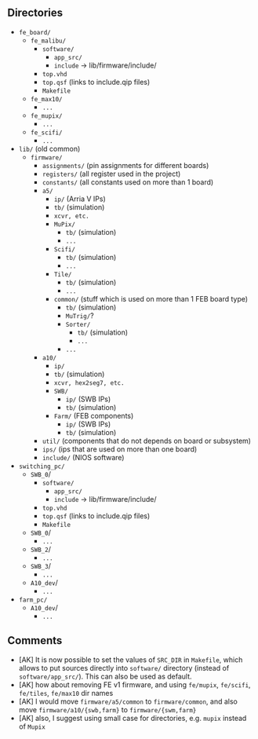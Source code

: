## Directories

- `fe_board/`
    * `fe_malibu/`
        * `software/`
            * `app_src/`
            * `include` -> lib/firmware/include/
        * `top.vhd`
        * `top.qsf` (links to include.qip files)
        * `Makefile`
    * `fe_max10/`
        * `...`
    * `fe_mupix/`
        * `...`
    * `fe_scifi/`
        * `...`
- `lib/` (old common)
    * `firmware/`
        * `assignments/` (pin assignments for different boards)
        * `registers/` (all register used in the project)
        * `constants/` (all constants used on more than 1 board)
        * `a5/`
            * `ip/` (Arria V IPs)
            * `tb/` (simulation)
            * `xcvr, etc.`
            * `MuPix/`
                * `tb/` (simulation)
                * `...`
            * `Scifi/`
                * `tb/` (simulation)
                * `...`
            * `Tile/`
                * `tb/` (simulation)
                * `...`
            * `common/` (stuff which is used on more than 1 FEB board type)
                * `tb/` (simulation)
                * `MuTrig/`?
                * `Sorter/`
                    * `tb/` (simulation)
                    * `...`
                * `...`
        * `a10/`
            * `ip/`
            * `tb/` (simulation)
            * `xcvr, hex2seg7, etc.`
            * `SWB/` 
                 * `ip/` (SWB IPs)
                 * `tb/` (simulation)
            * `Farm/` (FEB components)
                 * `ip/` (SWB IPs)
                 * `tb/` (simulation)
        * `util/` (components that do not depends on board or subsystem)
        * `ips/` (ips that are used on more than one board)
        * `include/` (NIOS software)
- `switching_pc/`
    * `SWB_0`/
        * `software/`
            * `app_src/`
            * `include` -> lib/firmware/include/
        * `top.vhd`
        * `top.qsf` (links to include.qip files)
        * `Makefile`
    * `SWB_0`/
        * `...`
    * `SWB_2`/
        * `...`
    * `SWB_3`/
        * `...`
    * `A10_dev`/
        * `...`
- `farm_pc/`
    * `A10_dev`/
        * `...`

## Comments

- [AK] It is now possible to set the values of `SRC_DIR` in `Makefile`,
  which allows to put sources directly into `software/` directory (instead of `software/app_src/`).
  This can also be used as default.
- [AK] how about removing FE v1 firmware, and using `fe/mupix`, `fe/scifi`, `fe/tiles`, `fe/max10` dir names
- [AK] I would move `firmware/a5/common` to `firmware/common`, and also move `firmware/a10/{swb,farm}` to `firmware/{swm,farm}`
- [AK] also, I suggest using small case for directories, e.g. `mupix` instead of `Mupix`
